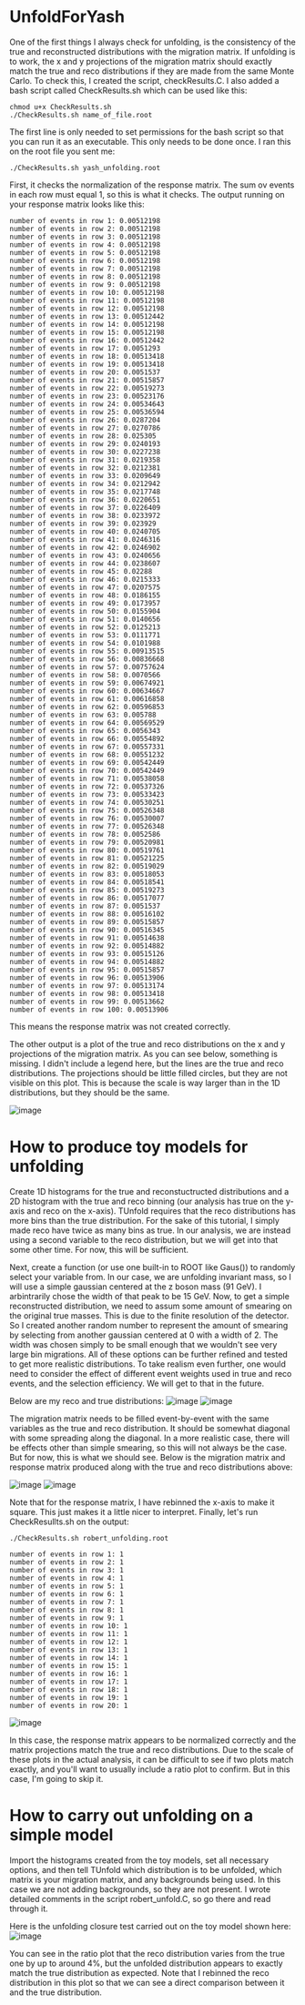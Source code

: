 # UnfoldForYash
One of the first things I always check for unfolding, is the consistency of the true and reconstructed distributions with the migration matrix. If unfolding is to work, the x and y projections of the migration matrix should exactly match the true and reco distributions if they are made from the same Monte Carlo. To check this, I created the script, checkResults.C. I also added a bash script called CheckResults.sh which can be used like this:
```
chmod u+x CheckResults.sh
./CheckResults.sh name_of_file.root
```

The first line is only needed to set permissions for the bash script so that you can run it as an executable. This only needs to be done once. I ran this on the root file you sent me:
```
./CheckResults.sh yash_unfolding.root
```
First, it checks the normalization of the response matrix. The sum ov events in each row must equal 1, so this is what it checks. The output running on your response matrix looks like this:
```
number of events in row 1: 0.00512198
number of events in row 2: 0.00512198
number of events in row 3: 0.00512198
number of events in row 4: 0.00512198
number of events in row 5: 0.00512198
number of events in row 6: 0.00512198
number of events in row 7: 0.00512198
number of events in row 8: 0.00512198
number of events in row 9: 0.00512198
number of events in row 10: 0.00512198
number of events in row 11: 0.00512198
number of events in row 12: 0.00512198
number of events in row 13: 0.00512442
number of events in row 14: 0.00512198
number of events in row 15: 0.00512198
number of events in row 16: 0.00512442
number of events in row 17: 0.0051293
number of events in row 18: 0.00513418
number of events in row 19: 0.00513418
number of events in row 20: 0.0051537
number of events in row 21: 0.00515857
number of events in row 22: 0.00519273
number of events in row 23: 0.00523176
number of events in row 24: 0.00534643
number of events in row 25: 0.00536594
number of events in row 26: 0.0287204
number of events in row 27: 0.0270786
number of events in row 28: 0.025305
number of events in row 29: 0.0240193
number of events in row 30: 0.0227238
number of events in row 31: 0.0219358
number of events in row 32: 0.0212381
number of events in row 33: 0.0209649
number of events in row 34: 0.0212942
number of events in row 35: 0.0217748
number of events in row 36: 0.0220651
number of events in row 37: 0.0226409
number of events in row 38: 0.0233972
number of events in row 39: 0.023929
number of events in row 40: 0.0240705
number of events in row 41: 0.0246316
number of events in row 42: 0.0246902
number of events in row 43: 0.0240656
number of events in row 44: 0.0238607
number of events in row 45: 0.02288
number of events in row 46: 0.0215333
number of events in row 47: 0.0207575
number of events in row 48: 0.0186155
number of events in row 49: 0.0173957
number of events in row 50: 0.0155904
number of events in row 51: 0.0140656
number of events in row 52: 0.0125213
number of events in row 53: 0.0111771
number of events in row 54: 0.0101988
number of events in row 55: 0.00913515
number of events in row 56: 0.00836668
number of events in row 57: 0.00757624
number of events in row 58: 0.0070566
number of events in row 59: 0.00674921
number of events in row 60: 0.00634667
number of events in row 61: 0.00616858
number of events in row 62: 0.00596853
number of events in row 63: 0.005788
number of events in row 64: 0.00569529
number of events in row 65: 0.0056343
number of events in row 66: 0.00554892
number of events in row 67: 0.00557331
number of events in row 68: 0.00551232
number of events in row 69: 0.00542449
number of events in row 70: 0.00542449
number of events in row 71: 0.00538058
number of events in row 72: 0.00537326
number of events in row 73: 0.00533423
number of events in row 74: 0.00530251
number of events in row 75: 0.00526348
number of events in row 76: 0.00530007
number of events in row 77: 0.00526348
number of events in row 78: 0.0052586
number of events in row 79: 0.00520981
number of events in row 80: 0.00519761
number of events in row 81: 0.00521225
number of events in row 82: 0.00519029
number of events in row 83: 0.00518053
number of events in row 84: 0.00518541
number of events in row 85: 0.00519273
number of events in row 86: 0.00517077
number of events in row 87: 0.0051537
number of events in row 88: 0.00516102
number of events in row 89: 0.00515857
number of events in row 90: 0.00516345
number of events in row 91: 0.00514638
number of events in row 92: 0.00514882
number of events in row 93: 0.00515126
number of events in row 94: 0.00514882
number of events in row 95: 0.00515857
number of events in row 96: 0.00513906
number of events in row 97: 0.00513174
number of events in row 98: 0.00513418
number of events in row 99: 0.00513662
number of events in row 100: 0.00513906
```

This means the response matrix was not created correctly. 

The other output is a plot of the true and reco distributions on the x and y projections of the migration matrix. As you can see below, something is missing. I didn't include a legend here, but the lines are the true and reco distributions. The projections should be little filled circles, but they are not visible on this plot. This is because the scale is way larger than in the 1D distributions, but they should be the same.

![image](plots/test_projections_yash.png "plot of reco and true distributions vs x and y projections of the migration matrix from Yash's histograms")

# How to produce toy models for unfolding
Create 1D histograms for the true and reconstuctructed distributions and a 2D histogram with the true and reco binning (our analysis has true on the y-axis and reco on the x-axis). TUnfold requires that the reco distributions has more bins than the true distribution. For the sake of this tutorial, I simply made reco have twice as many bins as true. In our analysis, we are instead using a second variable to the reco distribution, but we will get into that some other time. For now, this will be sufficient. 

Next, create a function (or use one built-in to ROOT like Gaus()) to randomly select your variable from. In our case, we are unfolding invariant mass, so I will use a simple gaussian centered at the z boson mass (91 GeV). I arbintrarily chose the width of that peak to be 15 GeV. Now, to get a simple reconstructed distribution, we need to assum some amount of smearing on the original true masses. This is due to the finite resolution of the detector. So I created another random number to represent the amount of smearing by selecting from another gaussian centered at 0 with a width of 2. The width was chosen simply to be small enough that we wouldn't see very large bin migrations. All of these options can be further refined and tested to get more realistic distributions. To take realism even further, one would need to consider the effect of different event weights used in true and reco events, and the selection efficiency. We will get to that in the future.

Below are my reco and true distributions:
![image](plots/reco_robert.png "plot of reco distribution")
![image](plots/true_robert.png "plot of true distribution")

The migration matrix needs to be filled event-by-event with the same variables as the true and reco distribution. It should be somewhat diagonal with some spreading along the diagonal. In a more realistic case, there will be effects other than simple smearing, so this will not always be the case. But for now, this is what we should see. Below is the migration matrix and response matrix produced along with the true and reco distributions above:

![image](plots/migrationMatrix_robert.png "2D histogram of the migration matrix")
![image](plots/responseMatrix_robert.png "2D histogram of the response matrix")

Note that for the response matrix, I have rebinned the x-axis to make it square. This just makes it a little nicer to interpret. 
Finally, let's run CheckResullts.sh on the output:
```
./CheckResults.sh robert_unfolding.root

number of events in row 1: 1
number of events in row 2: 1
number of events in row 3: 1
number of events in row 4: 1
number of events in row 5: 1
number of events in row 6: 1
number of events in row 7: 1
number of events in row 8: 1
number of events in row 9: 1
number of events in row 10: 1
number of events in row 11: 1
number of events in row 12: 1
number of events in row 13: 1
number of events in row 14: 1
number of events in row 15: 1
number of events in row 16: 1
number of events in row 17: 1
number of events in row 18: 1
number of events in row 19: 1
number of events in row 20: 1
```
![image](plots/test_projections_robert.png "plot of reco and true distributions vs x and y projections of the migration matrix from histograms")

In this case, the response matrix appears to be normalized correctly and the matrix projections match the true and reco distributions. Due to the scale of these plots in the actual analysis, it can be difficult to see if two plots match exactly, and you'll want to usually include a ratio plot to confirm. But in this case, I'm going to skip it.

# How to carry out unfolding on a simple model
Import the histograms created from the toy models, set all necessary options, and then tell TUnfold which distribution is to be unfolded, which matrix is your migration matrix, and any backgrounds being used. In this case we are not adding backgrounds, so they are not present. I wrote detailed comments in the script robert_unfold.C, so go there and read through it.

Here is the unfolding closure test carried out on the toy model shown here:
![image](plots/unfolded_closure.png "unfolding closure test with ratio plots underneath")

You can see in the ratio plot that the reco distribution varies from the true one by up to around 4%, but the unfolded distribution appears to exactly match the true distribution as expected. Note that I rebinned the reco distribution in this plot so that we can see a direct comparison between it and the true distribution.
